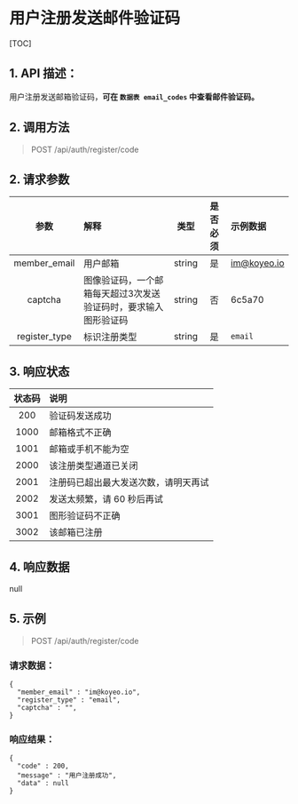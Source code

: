 # 用户注册发送邮件验证码

[TOC]

## 1. API 描述：

用户注册发送邮箱验证码，**可在 `数据表 email_codes` 中查看邮件验证码。**

## 2. 调用方法

> POST /api/auth/register/code

## 2. 请求参数

参数 | 解释 | 类型 | 是否必须 | 示例数据
:---:|:---|:---:|:---:|:---
member_email| 用户邮箱 | string | 是 | im@koyeo.io
captcha | 图像验证码，一个邮箱每天超过3次发送验证码时，要求输入图形验证码 | string | 否 | 6c5a70
register_type | 标识注册类型 | string | 是 | `email`

## 3. 响应状态

状态码 | 说明
:---:|:---
200 | 验证码发送成功
1000 | 邮箱格式不正确
1001 | 邮箱或手机不能为空
2000 | 该注册类型通道已关闭
2001 |注册码已超出最大发送次数，请明天再试
2002| 发送太频繁，请 60 秒后再试
3001 | 图形验证码不正确
3002 | 该邮箱已注册



## 4. 响应数据

null

## 5. 示例

> POST /api/auth/register/code

### 请求数据：

```josn
{
  "member_email" : "im@koyeo.io",
  "register_type" : "email",
  "captcha" : "",
}
```

### 响应结果：

```josn
{
  "code" : 200,
  "message" : "用户注册成功",
  "data" : null
}
```